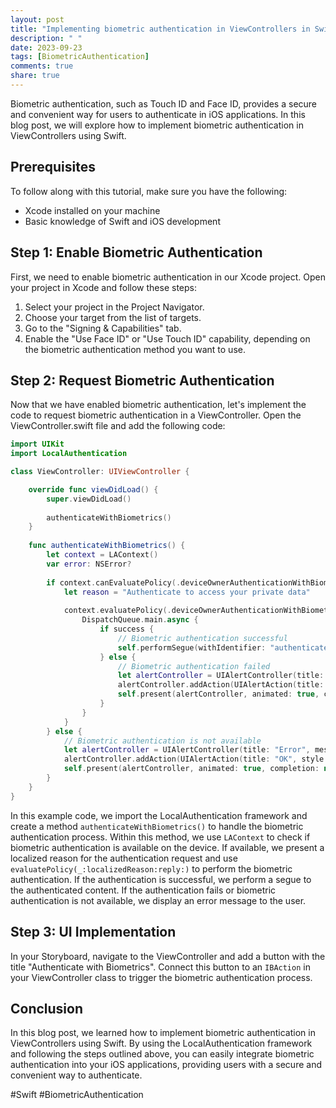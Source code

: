 ```yaml
---
layout: post
title: "Implementing biometric authentication in ViewControllers in Swift"
description: " "
date: 2023-09-23
tags: [BiometricAuthentication]
comments: true
share: true
---
```


Biometric authentication, such as Touch ID and Face ID, provides a secure and convenient way for users to authenticate in iOS applications. In this blog post, we will explore how to implement biometric authentication in ViewControllers using Swift.

## Prerequisites

To follow along with this tutorial, make sure you have the following:

- Xcode installed on your machine
- Basic knowledge of Swift and iOS development

## Step 1: Enable Biometric Authentication

First, we need to enable biometric authentication in our Xcode project. Open your project in Xcode and follow these steps:

1. Select your project in the Project Navigator.
2. Choose your target from the list of targets.
3. Go to the "Signing & Capabilities" tab.
4. Enable the "Use Face ID" or "Use Touch ID" capability, depending on the biometric authentication method you want to use.

## Step 2: Request Biometric Authentication

Now that we have enabled biometric authentication, let's implement the code to request biometric authentication in a ViewController. Open the ViewController.swift file and add the following code:

```swift
import UIKit
import LocalAuthentication

class ViewController: UIViewController {

    override func viewDidLoad() {
        super.viewDidLoad()
        
        authenticateWithBiometrics()
    }
    
    func authenticateWithBiometrics() {
        let context = LAContext()
        var error: NSError?
        
        if context.canEvaluatePolicy(.deviceOwnerAuthenticationWithBiometrics, error: &error) {
            let reason = "Authenticate to access your private data"
            
            context.evaluatePolicy(.deviceOwnerAuthenticationWithBiometrics, localizedReason: reason) { success, authenticationError in
                DispatchQueue.main.async {
                    if success {
                        // Biometric authentication successful
                        self.performSegue(withIdentifier: "authenticatedSegue", sender: nil)
                    } else {
                        // Biometric authentication failed
                        let alertController = UIAlertController(title: "Error", message: "Biometric authentication failed", preferredStyle: .alert)
                        alertController.addAction(UIAlertAction(title: "OK", style: .default, handler: nil))
                        self.present(alertController, animated: true, completion: nil)
                    }
                }
            }
        } else {
            // Biometric authentication is not available
            let alertController = UIAlertController(title: "Error", message: "Biometric authentication is not available on this device", preferredStyle: .alert)
            alertController.addAction(UIAlertAction(title: "OK", style: .default, handler: nil))
            self.present(alertController, animated: true, completion: nil)
        }
    }
}
```
In this example code, we import the LocalAuthentication framework and create a method `authenticateWithBiometrics()` to handle the biometric authentication process. Within this method, we use `LAContext` to check if biometric authentication is available on the device. If available, we present a localized reason for the authentication request and use `evaluatePolicy(_:localizedReason:reply:)` to perform the biometric authentication. If the authentication is successful, we perform a segue to the authenticated content. If the authentication fails or biometric authentication is not available, we display an error message to the user.

## Step 3: UI Implementation

In your Storyboard, navigate to the ViewController and add a button with the title "Authenticate with Biometrics". Connect this button to an `IBAction` in your ViewController class to trigger the biometric authentication process. 

## Conclusion

In this blog post, we learned how to implement biometric authentication in ViewControllers using Swift. By using the LocalAuthentication framework and following the steps outlined above, you can easily integrate biometric authentication into your iOS applications, providing users with a secure and convenient way to authenticate.

#Swift #BiometricAuthentication